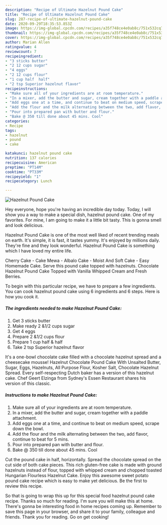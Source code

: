 ```yaml
---
description: "Recipe of Ultimate Hazelnut Pound Cake"
title: "Recipe of Ultimate Hazelnut Pound Cake"
slug: 287-recipe-of-ultimate-hazelnut-pound-cake
date: 2020-09-29T18:35:53.853Z
image: https://img-global.cpcdn.com/recipes/a35f748ce4e0ab8c/751x532cq70/hazelnut-pound-cake-recipe-main-photo.jpg
thumbnail: https://img-global.cpcdn.com/recipes/a35f748ce4e0ab8c/751x532cq70/hazelnut-pound-cake-recipe-main-photo.jpg
cover: https://img-global.cpcdn.com/recipes/a35f748ce4e0ab8c/751x532cq70/hazelnut-pound-cake-recipe-main-photo.jpg
author: Marian Allen
ratingvalue: 4
reviewcount: 7
recipeingredient:
- "3 sticks butter"
- "2 12 cups sugar"
- "4 eggs"
- "2 12 cups flour"
- "1 cup half  half"
- "2 tsp Superior hazelnut flavor"
recipeinstructions:
- "Make sure all of your ingredients are at room temperature."
- "In a mixer, add the butter and sugar, cream together with a paddle attachment."
- "Add eggs one at a time, and continue to beat on medium speed, scrape down the bowl."
- "Add the flour and the milk alternating between the two, add flavor, continue to beat for 5 mins."
- "Pour into prepared pan with butter and flour."
- "Bake @ 350 till done about 45 mins. Cool"
categories:
- Recipe
tags:
- hazelnut
- pound
- cake

katakunci: hazelnut pound cake 
nutrition: 137 calories
recipecuisine: American
preptime: "PT14M"
cooktime: "PT33M"
recipeyield: "1"
recipecategory: Lunch

---
```



![Hazelnut Pound Cake](https://img-global.cpcdn.com/recipes/a35f748ce4e0ab8c/751x532cq70/hazelnut-pound-cake-recipe-main-photo.jpg)

Hey everyone, hope you're having an incredible day today. Today, I will show you a way to make a special dish, hazelnut pound cake. One of my favorites. For mine, I am going to make it a little bit tasty. This is gonna smell and look delicious.

Hazelnut Pound Cake is one of the most well liked of recent trending meals on earth. It's simple, it is fast, it tastes yummy. It's enjoyed by millions daily. They're fine and they look wonderful. Hazelnut Pound Cake is something which I have loved my entire life.

Cherry Cake - Cake Mewa - Albalo Cake - Moist And Soft Cake - Easy Homemade Cake. Serve this pound cake topped with hazelnuts. Chocolate Hazelnut Pound Cake Topped with Vanilla Whipped Cream and Fresh Berries.


To begin with this particular recipe, we have to prepare a few ingredients. You can cook hazelnut pound cake using 6 ingredients and 6 steps. Here is how you cook it.

<!--inarticleads1-->

##### The ingredients needed to make Hazelnut Pound Cake:

1. Get 3 sticks butter
1. Make ready 2 &amp;1/2 cups sugar
1. Get 4 eggs
1. Prepare 2 &amp;1/2 cups flour
1. Prepare 1 cup half &amp; half
1. Take 2 tsp Superior hazelnut flavor


It&#39;s a one-bowl chocolate cake filled with a chocolate hazelnut spread and a cheesecake mousse! Hazelnut Chocolate Pound Cake With Unsalted Butter, Sugar, Eggs, Hazelnuts, All Purpose Flour, Kosher Salt, Chocolate Hazelnut Spread. Every self-respecting Dutch baker has a version of this hazelnut cake. Chef Geert Elzinga from Sydney&#39;s Essen Restaurant shares his version of this classic. 

<!--inarticleads2-->

##### Instructions to make Hazelnut Pound Cake:

1. Make sure all of your ingredients are at room temperature.
1. In a mixer, add the butter and sugar, cream together with a paddle attachment.
1. Add eggs one at a time, and continue to beat on medium speed, scrape down the bowl.
1. Add the flour and the milk alternating between the two, add flavor, continue to beat for 5 mins.
1. Pour into prepared pan with butter and flour.
1. Bake @ 350 till done about 45 mins. Cool


Cut the pound cake in half, horizontally. Spread the chocolate spread on the cut side of both cake pieces. This rich gluten-free cake is made with ground hazelnuts instead of flour, topped with whipped cream and chopped toasted Hungarian Flourless Hazelnut Cake. Enjoy this awesome sweet potato pound cake recipe which is easy to make yet delicious. Be the first to review this recipe. 

So that is going to wrap this up for this special food hazelnut pound cake recipe. Thanks so much for reading. I'm sure you will make this at home. There's gonna be interesting food in home recipes coming up. Remember to save this page in your browser, and share it to your family, colleague and friends. Thank you for reading. Go on get cooking!
